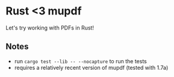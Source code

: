 # Rust <3 mupdf

Let's try working with PDFs in Rust!

## Notes

- run `cargo test --lib -- --nocapture` to run the tests
- requires a relatively recent version of mupdf (tested with 1.7a)
